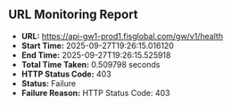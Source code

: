 ## URL Monitoring Report

- **URL:** https://api-gw1-prod1.fisglobal.com/gw/v1/health
- **Start Time:** 2025-09-27T19:26:15.016120
- **End Time:** 2025-09-27T19:26:15.525918
- **Total Time Taken:** 0.509798 seconds
- **HTTP Status Code:** 403
- **Status:** Failure
- **Failure Reason:** HTTP Status Code: 403
